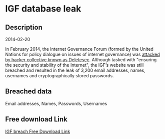 # IGF database leak

## Description

2014-02-20

In February 2014, the Internet Governance Forum (formed by the United Nations for policy dialogue on issues of internet governance) was <a href="http://www.cyberwarnews.info/2014/02/20/united-nations-internet-governance-forum-hacked-3215-accounts-leaked/" target="_blank" rel="noopener">attacked by hacker collective known as Deletesec</a>. Although tasked with &quot;ensuring the security and stability of the Internet&quot;, the IGF’s website was still breached and resulted in the leak of 3,200 email addresses, names, usernames and cryptographically stored passwords.

## Breached data

Email addresses, Names, Passwords, Usernames

## Free download Link

[IGF breach Free Download Link](https://tinyurl.com/2b2k277t)